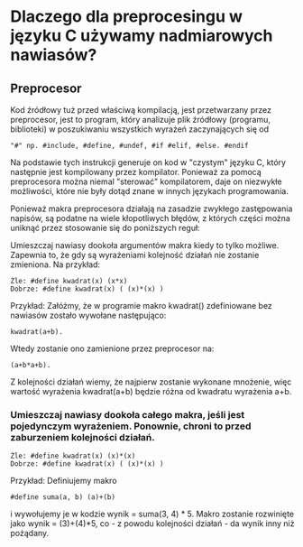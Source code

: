 Dlaczego dla preprocesingu w języku C używamy nadmiarowych nawiasów?
======================================================

Preprocesor
---------------
Kod źródłowy tuż przed właściwą kompilacją, jest przetwarzany przez preprocesor, jest to program, który analizuje plik źródłowy (programu, biblioteki) w poszukiwaniu wszystkich wyrażeń zaczynających się od 
    
    "#" np. #include, #define, #undef, #if #elif, #else. #endif
    
 Na podstawie tych instrukcji generuje on kod w "czystym" języku C, który następnie jest kompilowany przez kompilator. Ponieważ za pomocą preprocesora można niemal "sterować" kompilatorem, daje on niezwykłe możliwości, które nie były dotąd znane w innych językach programowania.

Ponieważ makra preprocesora działają na zasadzie zwykłego zastępowania napisów, są podatne na wiele kłopotliwych błędów, z których części można uniknąć przez stosowanie się do poniższych reguł:

Umieszczaj nawiasy dookoła argumentów makra kiedy to tylko możliwe. Zapewnia to, że gdy są wyrażeniami kolejność działań nie zostanie zmieniona. Na przykład:
    
    Źle: #define kwadrat(x) (x*x)
    Dobrze: #define kwadrat(x) ( (x)*(x) )
Przykład: Załóżmy, że w programie makro kwadrat() zdefiniowane bez nawiasów zostało wywołane następująco:
    
    kwadrat(a+b).
Wtedy zostanie ono zamienione przez preprocesor na: 
    
    (a+b*a+b). 
Z kolejności działań wiemy, że najpierw zostanie wykonane mnożenie, więc wartość wyrażenia kwadrat(a+b) będzie różna od kwadratu wyrażenia a+b.

### Umieszczaj nawiasy dookoła całego makra, jeśli jest pojedynczym wyrażeniem. Ponownie, chroni to przed zaburzeniem kolejności działań.

    Źle: #define kwadrat(x) (x)*(x)
    Dobrze: #define kwadrat(x) ( (x)*(x) )
Przykład: Definiujemy makro 
    
    #define suma(a, b) (a)+(b) 
i wywołujemy je w kodzie wynik = suma(3, 4) * 5. Makro zostanie rozwinięte jako wynik = (3)+(4)*5, co - z powodu kolejności działań - da wynik inny niż pożądany.
